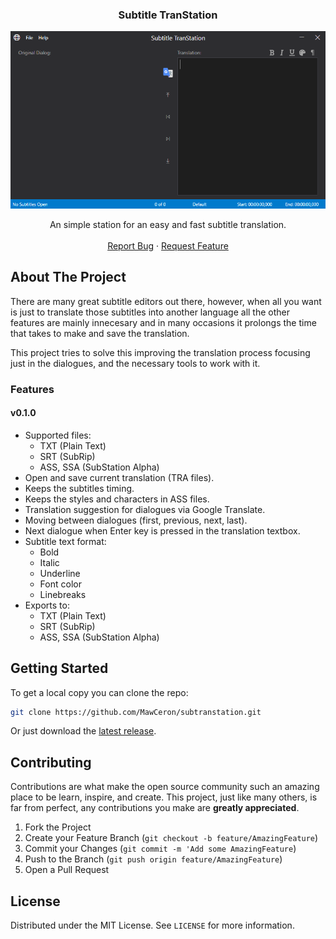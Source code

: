 <h3 align="center">Subtitle TranStation</h3>
<p align="center"><img src="screenshot.png"></p>
  <p align="center">
    An simple station for an easy and fast subtitle translation.    
    <br />
    <br />    
    <a href="https://github.com/MawCeron/subtranstation/issues">Report Bug</a>
    ·
    <a href="https://github.com/MawCeron/subtranstation/issues">Request Feature</a>
  </p>


<!-- ABOUT THE PROJECT -->
## About The Project

There are many great subtitle editors out there, however, when all you want is just to translate those subtitles into another language all the other features are mainly innecesary and in many occasions it prolongs the time that takes to make and save the translation.

This project tries to solve this improving the translation process focusing just in the dialogues, and the necessary tools to work with it.

### Features
#### v0.1.0
* Supported files:
    * TXT (Plain Text)
    * SRT (SubRip)
    * ASS, SSA (SubStation Alpha)
* Open and save current translation (TRA files).
* Keeps the subtitles timing.
* Keeps the styles and characters in ASS files.
* Translation suggestion for dialogues via Google Translate.
* Moving between dialogues (first, previous, next, last).
* Next dialogue when Enter key is pressed in the translation textbox.
* Subtitle text format:
    * Bold
    * Italic
    * Underline
    * Font color
    * Linebreaks
* Exports to:
    * TXT (Plain Text)
    * SRT (SubRip)
    * ASS, SSA (SubStation Alpha)
    
<!-- GETTING STARTED -->
## Getting Started

To get a local copy you can clone the repo:
```sh
git clone https://github.com/MawCeron/subtranstation.git
```
Or just download the [latest release](https://github.com/MawCeron/subtranstation/releases).

<!-- CONTRIBUTING -->
## Contributing

Contributions are what make the open source community such an amazing place to be learn, inspire, and create. This project, just like many others, is far from perfect, any contributions you make are **greatly appreciated**.

1. Fork the Project
2. Create your Feature Branch (`git checkout -b feature/AmazingFeature`)
3. Commit your Changes (`git commit -m 'Add some AmazingFeature`)
4. Push to the Branch (`git push origin feature/AmazingFeature`)
5. Open a Pull Request

<!-- LICENSE -->
## License

Distributed under the MIT License. See `LICENSE` for more information.
